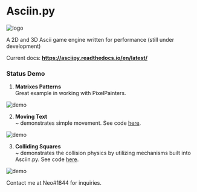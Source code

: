 # Asciin.py

![logo](https://raw.githubusercontent.com/Rickaym/Asciin.py/main/assets/inverted_logo.png)

A 2D and 3D Ascii game engine written for performance (still under development)

Current docs: **https://asciipy.readthedocs.io/en/latest/**

### Status Demo

1. **Matrixes Patterns**
   <br> Great example in working with PixelPainters.

![demo](https://raw.githubusercontent.com/Rickaym/Asciin.py/main/assets/LuckyDevStuff_render.gif)

2. **Moving Text**
   <br>
   ~ demonstrates simple movement.
   See code [here](https://github.com/Rickaym/Asciin.py/tree/main/examples/moving_text.py).

![demo](https://raw.githubusercontent.com/Rickaym/Asciin.py/main/assets/moving_text.gif)

3. **Colliding Squares**
   <br>
   ~ demonstrates the collision physics by utilizing mechanisms built into Asciin.py.
   See code [here](https://github.com/Rickaym/Asciin.py/tree/main/examples/colliding_squares.py).

![demo](https://raw.githubusercontent.com/Rickaym/Asciin.py/main/assets/colliding_squares.gif)

Contact me at Neo#1844 for inquiries.
